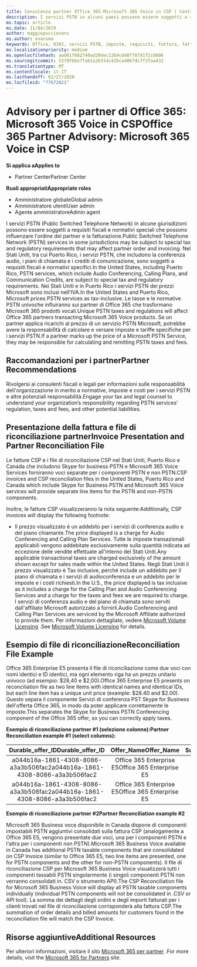 ```yaml
---
title: Consulenza partner Office 365-Microsoft 365 Voice in CSP | Centro per i partner
description: I servizi PSTN in alcuni paesi possono essere soggetti a requisiti fiscali e normativi speciali che possono influenzare l'ordine e la fatturazione dei partner.
ms.topic: article
ms.date: 11/04/2019
author: maggiepuccievans
ms.author: evansma
keywords: Office, O365, servizi PSTN, imposte, requisiti, fattura, fatturazione
ms.localizationpriority: medium
ms.openlocfilehash: aad61f682740ad20dec1264cd48ff87d1f2c0806
ms.sourcegitcommit: 5379fbbe7fab1a26314c42bca40674c7f2faa432
ms.translationtype: MT
ms.contentlocale: it-IT
ms.lasthandoff: 02/27/2020
ms.locfileid: "77672821"
---
```

# <a name="office-365-partner-advisory-microsoft-365-voice-in-csp"></a><span data-ttu-id="8eb5f-104">Advisory per i partner di Office 365: Microsoft 365 Voice in CSP</span><span class="sxs-lookup"><span data-stu-id="8eb5f-104">Office 365 Partner Advisory: Microsoft 365 Voice in CSP</span></span>

<span data-ttu-id="8eb5f-105">**Si applica a**</span><span class="sxs-lookup"><span data-stu-id="8eb5f-105">**Applies to**</span></span>

- <span data-ttu-id="8eb5f-106">Partner Center</span><span class="sxs-lookup"><span data-stu-id="8eb5f-106">Partner Center</span></span>  

<span data-ttu-id="8eb5f-107">**Ruoli appropriati**</span><span class="sxs-lookup"><span data-stu-id="8eb5f-107">**Appropriate roles**</span></span>
-   <span data-ttu-id="8eb5f-108">Amministratore globale</span><span class="sxs-lookup"><span data-stu-id="8eb5f-108">Global admin</span></span>
-   <span data-ttu-id="8eb5f-109">Amministratore utenti</span><span class="sxs-lookup"><span data-stu-id="8eb5f-109">User admin</span></span>
-   <span data-ttu-id="8eb5f-110">Agente amministratore</span><span class="sxs-lookup"><span data-stu-id="8eb5f-110">Admin agent</span></span>

<span data-ttu-id="8eb5f-111">I servizi PSTN (Public Switched Telephone Network) in alcune giurisdizioni possono essere soggetti a requisiti fiscali e normativi speciali che possono influenzare l'ordine dei partner e la fatturazione.</span><span class="sxs-lookup"><span data-stu-id="8eb5f-111">Public Switched Telephone Network (PSTN) services in some jurisdictions may be subject to special tax and regulatory requirements that may affect partner order and invoicing.</span></span> <span data-ttu-id="8eb5f-112">Nel Stati Uniti, tra cui Puerto Rico, i servizi PSTN, che includono la conferenza audio, i piani di chiamata e i crediti di comunicazione, sono soggetti a requisiti fiscali e normativi specifici.</span><span class="sxs-lookup"><span data-stu-id="8eb5f-112">In the United States, including Puerto Rico, PSTN services, which include Audio Conferencing, Calling Plans, and Communication Credits, are subject to special tax and regulatory requirements.</span></span> <span data-ttu-id="8eb5f-113">Nei Stati Uniti e in Puerto Rico i servizi PSTN dei prezzi Microsoft sono inclusi nell'IVA.</span><span class="sxs-lookup"><span data-stu-id="8eb5f-113">In the United States and Puerto Rico, Microsoft prices PSTN services as tax-inclusive.</span></span>  <span data-ttu-id="8eb5f-114">Le tasse e le normative PSTN univoche influiranno sui partner di Office 365 che trasformano Microsoft 365 prodotti vocali.</span><span class="sxs-lookup"><span data-stu-id="8eb5f-114">Unique PSTN taxes and regulations will affect Office 365 partners transacting Microsoft 365 Voice products.</span></span>  <span data-ttu-id="8eb5f-115">Se un partner applica ricarichi al prezzo di un servizio PSTN Microsoft, potrebbe avere la responsabilità di calcolare e versare imposte e tariffe specifiche per i servizi PSTN.</span><span class="sxs-lookup"><span data-stu-id="8eb5f-115">If a partner marks up the price of a Microsoft PSTN Service, they may be responsible for calculating and remitting PSTN taxes and fees.</span></span>

## <a name="partner-recommendations"></a><span data-ttu-id="8eb5f-116">Raccomandazioni per i partner</span><span class="sxs-lookup"><span data-stu-id="8eb5f-116">Partner Recommendations</span></span>

<span data-ttu-id="8eb5f-117">Rivolgersi ai consulenti fiscali e legali per informazioni sulle responsabilità dell'organizzazione in merito a normative, imposte e costi per i servizi PSTN e altre potenziali responsabilità.</span><span class="sxs-lookup"><span data-stu-id="8eb5f-117">Engage your tax and legal counsel to understand your organization’s responsibility regarding PSTN services’ regulation, taxes and fees, and other potential liabilities.</span></span>

## <a name="invoice-presentation-and-partner-reconciliation-file"></a><span data-ttu-id="8eb5f-118">Presentazione della fattura e file di riconciliazione partner</span><span class="sxs-lookup"><span data-stu-id="8eb5f-118">Invoice Presentation and Partner Reconciliation File</span></span>

<span data-ttu-id="8eb5f-119">Le fatture CSP e i file di riconciliazione CSP nel Stati Uniti, Puerto Rico e Canada che includono Skype for business PSTN e Microsoft 365 Voice Services forniranno voci separate per i componenti PSTN e non PSTN.</span><span class="sxs-lookup"><span data-stu-id="8eb5f-119">CSP invoices and CSP reconciliation files in the United States, Puerto Rico and Canada which include Skype for Business PSTN and Microsoft 365 Voice services will provide separate line items for the PSTN and non-PSTN components.</span></span>

<span data-ttu-id="8eb5f-120">Inoltre, le fatture CSP visualizzeranno la nota seguente:</span><span class="sxs-lookup"><span data-stu-id="8eb5f-120">Additionally, CSP invoices will display the following footnote:</span></span>

* <span data-ttu-id="8eb5f-121">Il prezzo visualizzato è un addebito per i servizi di conferenza audio e del piano chiamante.</span><span class="sxs-lookup"><span data-stu-id="8eb5f-121">The price displayed is a charge for Audio Conferencing and Calling Plan Services.</span></span>  <span data-ttu-id="8eb5f-122">Tutte le imposte transazionali applicabili vengono addebitate esclusivamente sulla quantità indicata ad eccezione delle vendite effettuate all'interno del Stati Uniti.</span><span class="sxs-lookup"><span data-stu-id="8eb5f-122">Any applicable transactional taxes are charged exclusively of the amount shown except for sales made within the United States.</span></span>  <span data-ttu-id="8eb5f-123">Negli Stati Uniti il prezzo visualizzato è Tax inclusive, perché include un addebito per il piano di chiamata e i servizi di audioconferenza e un addebito per le imposte e i costi richiesti.</span><span class="sxs-lookup"><span data-stu-id="8eb5f-123">In the U.S., the price displayed is tax inclusive as it includes a charge for the Calling Plan and Audio Conferencing Services and a charge for the taxes and fees we are required to charge.</span></span>  <span data-ttu-id="8eb5f-124">I servizi di conferenza audio e del piano di chiamata sono serviti dall'affiliato Microsoft autorizzato a fornirli.</span><span class="sxs-lookup"><span data-stu-id="8eb5f-124">Audio Conferencing and Calling Plan Services are serviced by the Microsoft Affiliate authorized to provide them.</span></span>  <span data-ttu-id="8eb5f-125">Per informazioni dettagliate, vedere [Microsoft Volume Licensing](https://go.microsoft.com/fwlink/?LinkId=690247) .</span><span class="sxs-lookup"><span data-stu-id="8eb5f-125">See [Microsoft Volume Licensing](https://go.microsoft.com/fwlink/?LinkId=690247) for details.</span></span>

## <a name="reconciliation-file-example"></a><span data-ttu-id="8eb5f-126">Esempio di file di riconciliazione</span><span class="sxs-lookup"><span data-stu-id="8eb5f-126">Reconciliation File Example</span></span>

<span data-ttu-id="8eb5f-127">Office 365 Enterprise E5 presenta il file di riconciliazione come due voci con nomi identici e ID identici, ma ogni elemento riga ha un prezzo unitario univoco (ad esempio: $28,40 e $2,00).</span><span class="sxs-lookup"><span data-stu-id="8eb5f-127">Office 365 Enterprise E5 presents on reconciliation file as two line items with identical names and identical IDs, but each line item has a unique unit price (example: $28.40 and $2.00).</span></span> <span data-ttu-id="8eb5f-128">Questo separa il componente Servizi di conferenza PST Skype for Business dell'offerta Office 365, in modo da poter applicare correttamente le imposte.</span><span class="sxs-lookup"><span data-stu-id="8eb5f-128">This separates the Skype for Business PSTN Conferencing component of the Office 365 offer, so you can correctly apply taxes.</span></span>

<span data-ttu-id="8eb5f-129">**Esempio di riconciliazione partner #1 (selezione colonne):**</span><span class="sxs-lookup"><span data-stu-id="8eb5f-129">**Partner Reconciliation example #1 (select columns):**</span></span>

|<span data-ttu-id="8eb5f-130">**Durable_offer_ID**</span><span class="sxs-lookup"><span data-stu-id="8eb5f-130">**Durable_offer_ID**</span></span>|<span data-ttu-id="8eb5f-131">**Offer_Name**</span><span class="sxs-lookup"><span data-stu-id="8eb5f-131">**Offer_Name**</span></span>|<span data-ttu-id="8eb5f-132">**Subscription_Start_Date**</span><span class="sxs-lookup"><span data-stu-id="8eb5f-132">**Subscription_Start_Date**</span></span>|<span data-ttu-id="8eb5f-133">**Subscription_End_Date**</span><span class="sxs-lookup"><span data-stu-id="8eb5f-133">**Subscription_End_Date**</span></span>|<span data-ttu-id="8eb5f-134">**Charge_Start_Date**</span><span class="sxs-lookup"><span data-stu-id="8eb5f-134">**Charge_Start_Date**</span></span>|<span data-ttu-id="8eb5f-135">**Charge_End_Date**</span><span class="sxs-lookup"><span data-stu-id="8eb5f-135">**Charge_End_Date**</span></span>|<span data-ttu-id="8eb5f-136">**Charge_Type**</span><span class="sxs-lookup"><span data-stu-id="8eb5f-136">**Charge_Type**</span></span>|<span data-ttu-id="8eb5f-137">**Unit_Price**</span><span class="sxs-lookup"><span data-stu-id="8eb5f-137">**Unit_Price**</span></span>|
|:----:|:----:|:----:|:----:|:----:|:----:|:----:|:----:|
|<span data-ttu-id="8eb5f-138">a044b16a-1861-4308-8086-a3a3b506fac2</span><span class="sxs-lookup"><span data-stu-id="8eb5f-138">a044b16a-1861-4308-8086-a3a3b506fac2</span></span>   |<span data-ttu-id="8eb5f-139">Office 365 Enterprise E5</span><span class="sxs-lookup"><span data-stu-id="8eb5f-139">Office 365 Enterprise E5</span></span>   |<span data-ttu-id="8eb5f-140">8/10/2019 0:00</span><span class="sxs-lookup"><span data-stu-id="8eb5f-140">8/10/2019 0:00</span></span>   |<span data-ttu-id="8eb5f-141">8/11/2019 0:00</span><span class="sxs-lookup"><span data-stu-id="8eb5f-141">8/11/2019 0:00</span></span>   |<span data-ttu-id="8eb5f-142">8/11/2019 0:00</span><span class="sxs-lookup"><span data-stu-id="8eb5f-142">8/11/2019 0:00</span></span>|<span data-ttu-id="8eb5f-143">9/10/2019 0:00</span><span class="sxs-lookup"><span data-stu-id="8eb5f-143">9/10/2019 0:00</span></span>   |<span data-ttu-id="8eb5f-144">Tariffa periodica</span><span class="sxs-lookup"><span data-stu-id="8eb5f-144">Cycle fee</span></span>   |<span data-ttu-id="8eb5f-145">28,40</span><span class="sxs-lookup"><span data-stu-id="8eb5f-145">28.40</span></span>   |
|<span data-ttu-id="8eb5f-146">a044b16a-1861-4308-8086-a3a3b506fac2</span><span class="sxs-lookup"><span data-stu-id="8eb5f-146">a044b16a-1861-4308-8086-a3a3b506fac2</span></span>   |<span data-ttu-id="8eb5f-147">Office 365 Enterprise E5</span><span class="sxs-lookup"><span data-stu-id="8eb5f-147">Office 365 Enterprise E5</span></span>   |<span data-ttu-id="8eb5f-148">8/10/2019 0:00</span><span class="sxs-lookup"><span data-stu-id="8eb5f-148">8/10/2019 0:00</span></span>   |<span data-ttu-id="8eb5f-149">8/11/2019 0:00</span><span class="sxs-lookup"><span data-stu-id="8eb5f-149">8/11/2019 0:00</span></span>   |<span data-ttu-id="8eb5f-150">8/11/2019 0:00</span><span class="sxs-lookup"><span data-stu-id="8eb5f-150">8/11/2019 0:00</span></span>   |<span data-ttu-id="8eb5f-151">9/10/2019 0:00</span><span class="sxs-lookup"><span data-stu-id="8eb5f-151">9/10/2019 0:00</span></span>   |<span data-ttu-id="8eb5f-152">Tariffa periodica</span><span class="sxs-lookup"><span data-stu-id="8eb5f-152">Cycle fee</span></span>   |<span data-ttu-id="8eb5f-153">2,00</span><span class="sxs-lookup"><span data-stu-id="8eb5f-153">2.00</span></span>   |

<span data-ttu-id="8eb5f-154">**Esempio di riconciliazione partner #2**</span><span class="sxs-lookup"><span data-stu-id="8eb5f-154">**Partner Reconciliation example #2**</span></span>

<span data-ttu-id="8eb5f-155">Microsoft 365 Business voce disponibile in Canada dispone di componenti impostabili PSTN aggiuntivi consolidati sulla fattura CSP (analogamente a Office 365 E5, vengono presentate due voci, una per i componenti PSTN e l'altra per i componenti non PSTN).</span><span class="sxs-lookup"><span data-stu-id="8eb5f-155">Microsoft 365 Business Voice available in Canada has additional PSTN taxable components that are consolidated on CSP Invoice (similar to Office 365 E5, two line items are presented, one for PSTN components and the other for non-PSTN components).</span></span>  <span data-ttu-id="8eb5f-156">Il file di riconciliazione CSP per Microsoft 365 Business Voice visualizzerà tutti i componenti tassabili PSTN singolarmente (i singoli componenti PSTN non verranno consolidati in. CSV o strumento API).</span><span class="sxs-lookup"><span data-stu-id="8eb5f-156">The CSP Reconciliation file for Microsoft 365 Business Voice will display all PSTN taxable components individually (individual PSTN components will not be consolidated in .CSV or API tool).</span></span>  <span data-ttu-id="8eb5f-157">La somma dei dettagli degli ordini e degli importi fatturati per i clienti trovati nel file di riconciliazione corrisponderà alla fattura CSP.</span><span class="sxs-lookup"><span data-stu-id="8eb5f-157">The summation of order details and billed amounts for customers found in the reconciliation file will match the CSP Invoice.</span></span>

## <a name="additional-resources"></a><span data-ttu-id="8eb5f-158">Risorse aggiuntive</span><span class="sxs-lookup"><span data-stu-id="8eb5f-158">Additional Resources</span></span>
<span data-ttu-id="8eb5f-159">Per ulteriori informazioni, visitare il sito [Microsoft 365 per partner](https://drumbeat.office.com/Pages/home2016.aspx) .</span><span class="sxs-lookup"><span data-stu-id="8eb5f-159">For more details, visit the [Microsoft 365 for Partners](https://drumbeat.office.com/Pages/home2016.aspx) site.</span></span>

